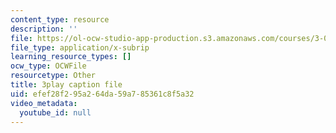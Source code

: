 ```yaml
---
content_type: resource
description: ''
file: https://ol-ocw-studio-app-production.s3.amazonaws.com/courses/3-091-introduction-to-solid-state-chemistry-fall-2018/efef28f295a264da59a785361c8f5a32_GhwBpZx3LjI.srt
file_type: application/x-subrip
learning_resource_types: []
ocw_type: OCWFile
resourcetype: Other
title: 3play caption file
uid: efef28f2-95a2-64da-59a7-85361c8f5a32
video_metadata:
  youtube_id: null
---
```

